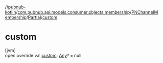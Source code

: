 //[pubnub-kotlin](../../../../index.md)/[com.pubnub.api.models.consumer.objects.membership](../../index.md)/[PNChannelMembership](../index.md)/[Partial](index.md)/[custom](custom.md)

# custom

[jvm]\
open override val [custom](custom.md): [Any](https://kotlinlang.org/api/latest/jvm/stdlib/kotlin/-any/index.html)? = null
